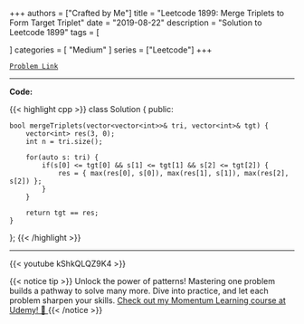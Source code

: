 
+++
authors = ["Crafted by Me"]
title = "Leetcode 1899: Merge Triplets to Form Target Triplet"
date = "2019-08-22"
description = "Solution to Leetcode 1899"
tags = [
    
]
categories = [
    "Medium"
]
series = ["Leetcode"]
+++



[`Problem Link`](https://leetcode.com/problems/merge-triplets-to-form-target-triplet/description/)

---

**Code:**

{{< highlight cpp >}}
class Solution {
public:
    
    bool mergeTriplets(vector<vector<int>>& tri, vector<int>& tgt) {
        vector<int> res(3, 0);
        int n = tri.size();

        for(auto s: tri) {
            if(s[0] <= tgt[0] && s[1] <= tgt[1] && s[2] <= tgt[2]) {
                res = { max(res[0], s[0]), max(res[1], s[1]), max(res[2], s[2]) };
            }
        }
        
        return tgt == res;        
    }
    
    
};
{{< /highlight >}}


---
{{< youtube kShkQLQZ9K4 >}}

{{< notice tip >}}
Unlock the power of patterns! Mastering one problem builds a pathway to solve many more. Dive into practice, and let each problem sharpen your skills. [Check out my Momentum Learning course at Udemy! 🚀 ](https://www.udemy.com/course/algorithms-and-data-structures-in-cpp/)
{{< /notice >}}

